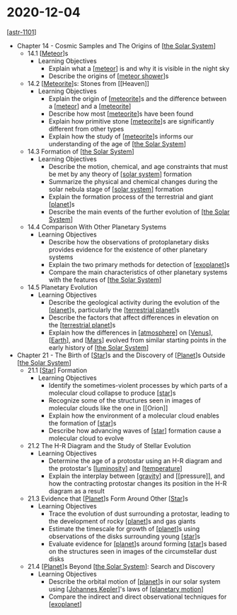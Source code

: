 # 2020-12-04

[[astr-1101]]

- Chapter 14 - Cosmic Samples and The Origins of [[the Solar System]]
  - 14.1 [[Meteor]]s
    - Learning Objectives
      - Explain what a [[meteor]] is and why it is visible in the night sky
      - Describe the origins of [[meteor shower]]s
  - 14.2 [[Meteorite]]s: Stones from [[Heaven]]
    - Learning Objectives
      - Explain the origin of [[meteorite]]s and the difference between a [[meteor]] and a [[meteorite]]
      - Describe how most [[meteorite]]s have been found
      - Explain how primitive stone [[meteorite]]s are significantly different from other types
      - Explain how the study of [[meteorite]]s informs our understanding of the age of [[the Solar System]]
  - 14.3 Formation of [[the Solar System]]
    - Learning Objectives
      - Describe the motion, chemical, and age constraints that must be met by any theory of [[solar system]] formation
      - Summarize the physical and chemical changes during the solar nebula stage of [[solar system]] formation
      - Explain the formation process of the terrestrial and giant [[planet]]s
      - Describe the main events of the further evolution of [[the Solar System]]
  - 14.4 Comparison With Other Planetary Systems
    - Learning Objectives
      - Describe how the observations of protoplanetary disks provides evidence for the existence of other planetary systems
      - Explain the two primary methods for detection of [[exoplanet]]s
      - Compare the main characteristics of other planetary systems with the features of [[the Solar System]]
  - 14.5 Planetary Evolution
    - Learning Objectives
      - Describe the geological activity during the evolution of the [[planet]]s, particularly the [[terrestrial planet]]s
      - Describe the factors that affect differences in elevation on the [[terrestrial planet]]s
      - Explain how the differences in [[atmosphere]] on [[Venus]], [[Earth]], and [[Mars]] evolved from similar starting points in the early history of [[the Solar System]]
- Chapter 21 - The Birth of [[Star]]s and the Discovery of [[Planet]]s Outside [[the Solar System]]
  - 21.1 [[Star]] Formation
    - Learning Objectives
      - Identify the sometimes-violent processes by which parts of a molecular cloud collapse to produce [[star]]s
      - Recognize some of the structures seen in images of molecular clouds like the one in [[Orion]]
      - Explain how the environment of a molecular cloud enables the formation of [[star]]s
      - Describe how advancing waves of [[star]] formation cause a molecular cloud to evolve
  - 21.2 The H-R Diagram and the Study of Stellar Evolution
    - Learning Objectives
      - Determine the age of a protostar using an H-R diagram and the protostar's [[luminosity]] and [[temperature]]
      - Explain the interplay between [[gravity]] and [[pressure]], and how the contracting protostar changes its position in the H-R diagram as a result
  - 21.3 Evidence that [[Planet]]s Form Around Other [[Star]]s
    - Learning Objectives
      - Trace the evolution of dust surrounding a protostar, leading to the development of rocky [[planet]]s and gas giants
      - Estimate the timescale for growth of [[planet]]s using observations of the disks surrounding young [[star]]s
      - Evaluate evidence for [[planet]]s around forming [[star]]s based on the structures seen in images of the circumstellar dust disks
  - 21.4 [[Planet]]s Beyond [[the Solar System]]: Search and Discovery
    - Learning Objectives
      - Describe the orbital motion of [[planet]]s in our solar system using [[Johannes Kepler]]'s laws of [[planetary motion]]
      - Compare the indirect and direct observational techniques for [[exoplanet]]

[//begin]: # "Autogenerated link references for markdown compatibility"
[astr-1101]: astr-1101 "ASTR 1101 - Intro to the Solar System"
[the Solar System]: the-solar-system "The Solar System"
[meteor]: meteor "Meteor"
[meteor shower]: meteor-shower "Meteor Shower"
[meteorite]: meteorite "Meteorite"
[meteor]: meteor "Meteor"
[meteorite]: meteorite "Meteorite"
[meteorite]: meteorite "Meteorite"
[meteorite]: meteorite "Meteorite"
[meteorite]: meteorite "Meteorite"
[the Solar System]: the-solar-system "The Solar System"
[the Solar System]: the-solar-system "The Solar System"
[solar system]: solar-system "Solar System"
[solar system]: solar-system "Solar System"
[planet]: planet "Planet"
[the Solar System]: the-solar-system "The Solar System"
[exoplanet]: exoplanet "Exoplanet"
[the Solar System]: the-solar-system "The Solar System"
[planet]: planet "Planet"
[terrestrial planet]: terrestrial-planet "Terrestrial Planet"
[terrestrial planet]: terrestrial-planet "Terrestrial Planet"
[atmosphere]: atmosphere "Atmosphere"
[Venus]: venus "Venus ♀"
[Earth]: earth "Earth 🜨"
[Mars]: mars "Mars ♂"
[the Solar System]: the-solar-system "The Solar System"
[the Solar System]: the-solar-system "The Solar System"
[star]: star "Star"
[star]: star "Star"
[star]: star "Star"
[luminosity]: luminosity "Luminosity"
[temperature]: temperature "Temperature"
[gravity]: gravity "Gravity"
[planet]: planet "Planet"
[planet]: planet "Planet"
[star]: star "Star"
[planet]: planet "Planet"
[star]: star "Star"
[the Solar System]: the-solar-system "The Solar System"
[planet]: planet "Planet"
[Johannes Kepler]: johannes-kepler "Johannes Kepler"
[planetary motion]: planetary-motion "Planetary Motion"
[exoplanet]: exoplanet "Exoplanet"
[//end]: # "Autogenerated link references"